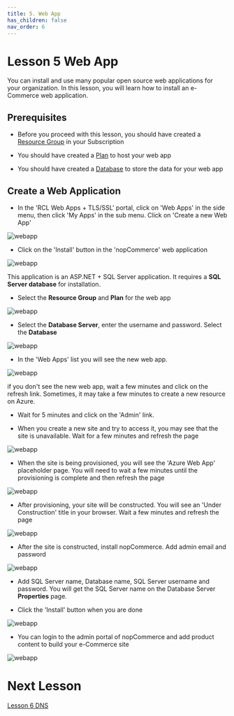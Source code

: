 ```yaml
---
title: 5. Web App
has_children: false
nav_order: 6
---
```


# Lesson 5 Web App

You can install and use many popular open source web applications for your organization. In this lesson, you will learn how to install an e-Commerce web application.

## Prerequisites

- Before you proceed with this lesson, you should have created a [Resource Group](https://rcl-cloud-apps.github.io/cloud101/2-resource-groups.html) in your Subscription

- You should have created a [Plan](https://rcl-cloud-apps.github.io/cloud101/3-plan.html) to host your web app

- You should have created a [Database](https://rcl-cloud-apps.github.io/cloud101/4-database.html) to store the data for your web app

## Create a Web Application

- In the 'RCL Web Apps + TLS/SSL' portal, click on 'Web Apps' in the side menu, then click 'My Apps' in the sub menu. Click on 'Create a new Web App'

![webapp](images/webapp-open.PNG)

- Click on the 'Install' button in the 'nopCommerce' web application

![webapp](images/webapp-create.PNG)

This application is an ASP.NET + SQL Server application. It requires a **SQL Server database** for installation.

- Select the **Resource Group** and **Plan** for the web app

![webapp](images/webapp-create2.PNG)

- Select the **Database Server**, enter the username and password. Select the **Database**

![webapp](images/webapp-create3.PNG)

- In the 'Web Apps' list you will see the new web app. 

![webapp](images/webapp-admin.PNG)

if you don't see the new web app, wait a few minutes and click on the refresh link. Sometimes, it may take a few minutes to create a new resource on Azure.

- Wait for 5 minutes and click on the 'Admin' link.

- When you create a new site and try to access it, you may see that the site is unavailable. Wait for a few minutes and refresh the page

![webapp](images/webapp-site-unavailable.PNG)

- When the site is being provisioned, you will see the 'Azure Web App' placeholder page. You will need to wait a few minutes until the provisioning is complete and then refresh the page

![webapp](images/webapp-place-holder.PNG)

- After provisioning, your site will be constructed. You will see an 'Under Construction' title in your browser. Wait a few minutes and refresh the page

![webapp](images/webapp-site-under-construction.PNG)

- After the site is constructed, install nopCommerce. Add admin email and password

![webapp](images/webapp-nop-install.PNG)

- Add SQL Server name, Database name, SQL Server username and password. You will get the SQL Server name on the Database Server **Properties** page.

- Click the 'Install' button when you are done

![webapp](images/webapp-nop-install2.PNG)

- You can login to the admin portal of nopCommerce and add product content to build your e-Commerce site

![webapp](images/webapp-nop-site.PNG)

# Next Lesson

[Lesson 6 DNS](https://rcl-cloud-apps.github.io/cloud101/6-dns.html)